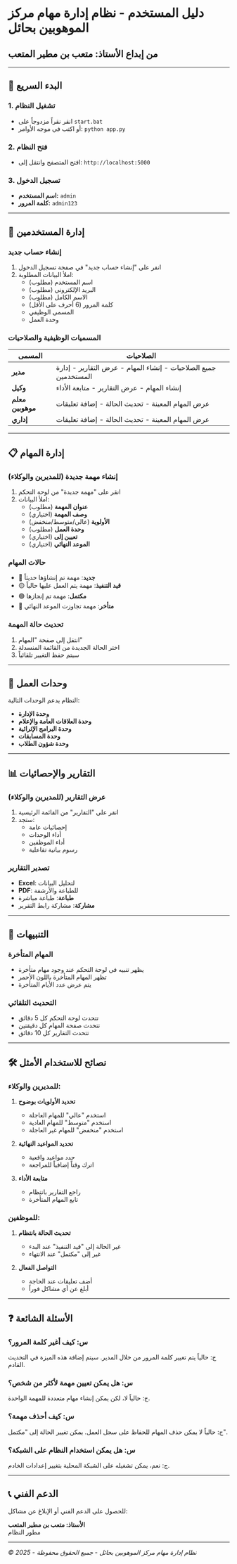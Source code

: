 # دليل المستخدم - نظام إدارة مهام مركز الموهوبين بحائل

## من إبداع الأستاذ: متعب بن مطير المتعب

---

## 🚀 البدء السريع

### 1. تشغيل النظام
- انقر نقراً مزدوجاً على `start.bat`
- أو اكتب في موجه الأوامر: `python app.py`

### 2. فتح النظام
- افتح المتصفح وانتقل إلى: `http://localhost:5000`

### 3. تسجيل الدخول
- **اسم المستخدم:** `admin`
- **كلمة المرور:** `admin123`

---

## 👥 إدارة المستخدمين

### إنشاء حساب جديد
1. انقر على "إنشاء حساب جديد" في صفحة تسجيل الدخول
2. املأ البيانات المطلوبة:
   - اسم المستخدم (مطلوب)
   - البريد الإلكتروني (مطلوب)
   - الاسم الكامل (مطلوب)
   - كلمة المرور (6 أحرف على الأقل)
   - المسمى الوظيفي
   - وحدة العمل

### المسميات الوظيفية والصلاحيات

| المسمى | الصلاحيات |
|---------|-----------|
| **مدير** | جميع الصلاحيات - إنشاء المهام - عرض التقارير - إدارة المستخدمين |
| **وكيل** | إنشاء المهام - عرض التقارير - متابعة الأداء |
| **معلم موهوبين** | عرض المهام المعينة - تحديث الحالة - إضافة تعليقات |
| **إداري** | عرض المهام المعينة - تحديث الحالة - إضافة تعليقات |

---

## 📋 إدارة المهام

### إنشاء مهمة جديدة (للمديرين والوكلاء)
1. انقر على "مهمة جديدة" من لوحة التحكم
2. املأ البيانات:
   - **عنوان المهمة** (مطلوب)
   - **وصف المهمة** (اختياري)
   - **الأولوية** (عالي/متوسط/منخفض)
   - **وحدة العمل** (مطلوب)
   - **تعيين إلى** (اختياري)
   - **الموعد النهائي** (اختياري)

### حالات المهام
- 🔵 **جديد**: مهمة تم إنشاؤها حديثاً
- 🟡 **قيد التنفيذ**: مهمة يتم العمل عليها حالياً
- 🟢 **مكتمل**: مهمة تم إنجازها
- 🔴 **متأخر**: مهمة تجاوزت الموعد النهائي

### تحديث حالة المهمة
1. انتقل إلى صفحة "المهام"
2. اختر الحالة الجديدة من القائمة المنسدلة
3. سيتم حفظ التغيير تلقائياً

---

## 🏢 وحدات العمل

النظام يدعم الوحدات التالية:
- **وحدة الإدارة**
- **وحدة العلاقات العامة والإعلام**
- **وحدة البرامج الإثرائية**
- **وحدة المسابقات**
- **وحدة شؤون الطلاب**

---

## 📊 التقارير والإحصائيات

### عرض التقارير (للمديرين والوكلاء)
1. انقر على "التقارير" من القائمة الرئيسية
2. ستجد:
   - إحصائيات عامة
   - أداء الوحدات
   - أداء الموظفين
   - رسوم بيانية تفاعلية

### تصدير التقارير
- **Excel**: لتحليل البيانات
- **PDF**: للطباعة والأرشفة
- **طباعة**: طباعة مباشرة
- **مشاركة**: مشاركة رابط التقرير

---

## 🔔 التنبيهات

### المهام المتأخرة
- يظهر تنبيه في لوحة التحكم عند وجود مهام متأخرة
- تظهر المهام المتأخرة باللون الأحمر
- يتم عرض عدد الأيام المتأخرة

### التحديث التلقائي
- تتحدث لوحة التحكم كل 5 دقائق
- تتحدث صفحة المهام كل دقيقتين
- تتحدث التقارير كل 10 دقائق

---

## 🛠️ نصائح للاستخدام الأمثل

### للمديرين والوكلاء:
1. **تحديد الأولويات بوضوح**
   - استخدم "عالي" للمهام العاجلة
   - استخدم "متوسط" للمهام العادية
   - استخدم "منخفض" للمهام غير العاجلة

2. **تحديد المواعيد النهائية**
   - حدد مواعيد واقعية
   - اترك وقتاً إضافياً للمراجعة

3. **متابعة الأداء**
   - راجع التقارير بانتظام
   - تابع المهام المتأخرة

### للموظفين:
1. **تحديث الحالة بانتظام**
   - غير الحالة إلى "قيد التنفيذ" عند البدء
   - غير إلى "مكتمل" عند الانتهاء

2. **التواصل الفعال**
   - أضف تعليقات عند الحاجة
   - أبلغ عن أي مشاكل فوراً

---

## ❓ الأسئلة الشائعة

### س: كيف أغير كلمة المرور؟
ج: حالياً يتم تغيير كلمة المرور من خلال المدير. سيتم إضافة هذه الميزة في التحديث القادم.

### س: هل يمكن تعيين مهمة لأكثر من شخص؟
ج: حالياً لا، لكن يمكن إنشاء مهام متعددة للمهمة الواحدة.

### س: كيف أحذف مهمة؟
ج: حالياً لا يمكن حذف المهام للحفاظ على سجل العمل. يمكن تغيير الحالة إلى "مكتمل".

### س: هل يمكن استخدام النظام على الشبكة؟
ج: نعم، يمكن تشغيله على الشبكة المحلية بتغيير إعدادات الخادم.

---

## 📞 الدعم الفني

للحصول على الدعم الفني أو الإبلاغ عن مشاكل:

**الأستاذ: متعب بن مطير المتعب**  
مطور النظام

---

*© 2025 - نظام إدارة مهام مركز الموهوبين بحائل - جميع الحقوق محفوظة*